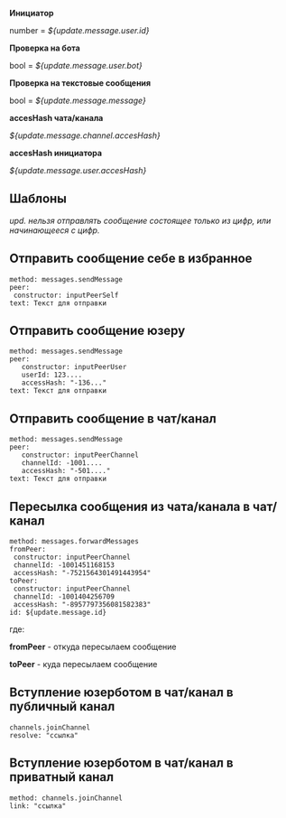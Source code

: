 
**Инициатор**

number = _${update.message.user.id}_

**Проверка на бота**

bool = _${update.message.user.bot}_

**Проверка на текстовые сообщения**

bool = _${update.message.message}_

**accesHash чата/канала**

_${update.message.channel.accesHash}_

**accesHash инициатора**

_${update.message.user.accesHash}_
## Шаблоны

_upd. нельзя отправлять сообщение состоящее только из цифр, или начинающееся с цифр._

## Отправить сообщение себе в избранное
```plain 
method: messages.sendMessage
peer: 
 constructor: inputPeerSelf
text: Текст для отправки
```

## Отправить сообщение юзеру
```plain 
method: messages.sendMessage
peer: 
   constructor: inputPeerUser
   userId: 123....
   accessHash: "-136..."
text: Текст для отправки
```

## Отправить сообщение в чат/канал

```plain 
method: messages.sendMessage
peer: 
   constructor: inputPeerChannel
   channelId: -1001.... 
   accessHash: "-501...." 
text: Текст для отправки
```

## Пересылка сообщения из чата/канала в чат/канал
```plain 
method: messages.forwardMessages
fromPeer:
 constructor: inputPeerChannel
 channelId: -1001451168153
 accessHash: "-7521564301491443954"
toPeer:
 constructor: inputPeerChannel
 channelId: -1001404256709
 accessHash: "-8957797356081582383"
id: ${update.message.id}
```
где:

**fromPeer** - откуда пересылаем сообщение

**toPeer** - куда пересылаем сообщение

## Вступление юзерботом в чат/канал в публичный канал
```plain 
channels.joinChannel
resolve: "ссылка"
```

## Вступление юзерботом в чат/канал в приватный канал
```plain 
method: channels.joinChannel
link: "ссылка"
```